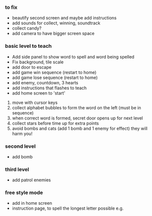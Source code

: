 ### to fix
* beautify second screen and maybe add instructions
* add sounds for collect, winning, soundtrack
* collect candy?
* add camera to have bigger screen space

### basic level to teach
* Add side panel to show word to spell
and word being spelled
* Fix background, tile scale
* add door to escape
* add game win sequence (restart to home)
* add game lose sequence (restart to home)
* add enemy, countdown, 3 hearts
* add instructions that flashes to teach
* add home screen to 'start' 
1. move with cursor keys
2. collect alphabet bubbles to form the word on the left (must be in sequence)
3. when correct word is formed, secret door opens up for next level
4. collect stars before time up for extra points
5. avoid bombs and cats (add 1 bomb and 1 enemy for effect) they will harm you! 

### second level
* add bomb

### third level
* add patrol enemies

### free style mode
* add in home screen
* instruction page, to spell the longest letter possible e.g. 

